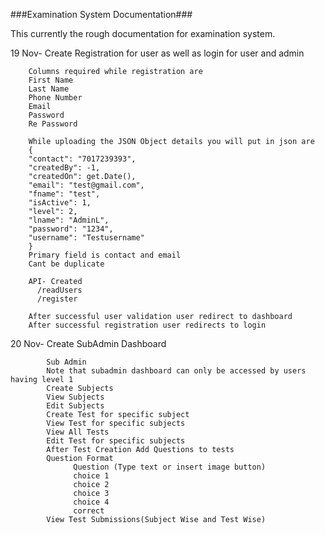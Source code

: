###Examination System Documentation###

This currently the rough documentation for examination system.

19 Nov- Create Registration for user as well as login for user and admin
      
        Columns required while registration are
        First Name
        Last Name
        Phone Number
        Email
        Password
        Re Password
        
        While uploading the JSON Object details you will put in json are
        {
        "contact": "7017239393",
        "createdBy": -1,
        "createdOn": get.Date(),
        "email": "test@gmail.com",
        "fname": "test",
        "isActive": 1,
        "level": 2,
        "lname": "AdminL",
        "password": "1234",
        "username": "Testusername"
        }
        Primary field is contact and email
        Cant be duplicate
        
        API- Created
          /readUsers
          /register
          
        After successful user validation user redirect to dashboard
        After successful registration user redirects to login

20 Nov- Create SubAdmin Dashboard

            Sub Admin
            Note that subadmin dashboard can only be accessed by users having level 1
            Create Subjects
            View Subjects
            Edit Subjects
            Create Test for specific subject
            View Test for specific subjects
            View All Tests
            Edit Test for specific subjects
            After Test Creation Add Questions to tests
            Question Format
                  Question (Type text or insert image button)
                  choice 1
                  choice 2
                  choice 3
                  choice 4
                  correct
            View Test Submissions(Subject Wise and Test Wise)
